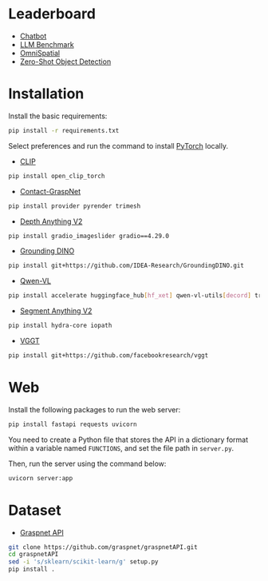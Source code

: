 # Leaderboard

- [Chatbot](https://openlm.ai/chatbot-arena/)
- [LLM Benchmark](https://livebench.ai/#/)
- [OmniSpatial](https://qizekun.github.io/omnispatial/)
- [Zero-Shot Object Detection](https://paperswithcode.com/sota/zero-shot-object-detection-on-mscoco)

# Installation

Install the basic requirements:

```bash
pip install -r requirements.txt
```

Select preferences and run the command to install [PyTorch](https://pytorch.org/get-started/previous-versions/) locally.

- [CLIP](https://github.com/mlfoundations/open_clip)

```bash
pip install open_clip_torch
```

- [Contact-GraspNet](https://github.com/elchun/contact_graspnet_pytorch)

```bash
pip install provider pyrender trimesh
```

- [Depth Anything V2](https://github.com/DepthAnything/Depth-Anything-V2)

```bash
pip install gradio_imageslider gradio==4.29.0
```

- [Grounding DINO](https://github.com/IDEA-Research/GroundingDINO.git)

```bash
pip install git+https://github.com/IDEA-Research/GroundingDINO.git
```

- [Qwen-VL](https://huggingface.co/Qwen/Qwen2.5-VL-72B-Instruct)

```bash
pip install accelerate huggingface_hub[hf_xet] qwen-vl-utils[decord] transformers==4.50.3
```

- [Segment Anything V2](https://github.com/facebookresearch/sam2)

```bash
pip install hydra-core iopath
```

- [VGGT](https://github.com/facebookresearch/vggt)

```bash
pip install git+https://github.com/facebookresearch/vggt
```

# Web

Install the following packages to run the web server:

```bash
pip install fastapi requests uvicorn
```

You need to create a Python file that stores the API in a dictionary format within a variable named `FUNCTIONS`, and set the file path in `server.py`.

Then, run the server using the command below:

```bash
uvicorn server:app
```

# Dataset

- [Graspnet API](https://github.com/graspnet/graspnetAPI.git)

```bash
git clone https://github.com/graspnet/graspnetAPI.git
cd graspnetAPI
sed -i 's/sklearn/scikit-learn/g' setup.py
pip install .
```